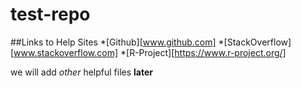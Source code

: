 # test-repo
##Links to Help Sites
*[Github][www.github.com]
*[StackOverflow][www.stackoverflow.com]
*[R-Project][https://www.r-project.org/]

we will add *other* helpful files **later**
